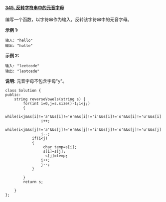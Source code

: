 #### [345. 反转字符串中的元音字母](https://leetcode-cn.com/problems/reverse-vowels-of-a-string/)

编写一个函数，以字符串作为输入，反转该字符串中的元音字母。

**示例 1:**

```
输入: "hello"
输出: "holle"
```

**示例 2:**

```
输入: "leetcode"
输出: "leotcede"
```

**说明:**
 元音字母不包含字母"y"。

```
class Solution {
public:
    string reverseVowels(string s) {
        for(int i=0,j=s.size()-1;i<j;)
        {
            while(i<j&&s[i]!='a'&&s[i]!='e'&&s[i]!='i'&&s[i]!='o'&&s[i]!='u'&&s[i]!='A'&&s[i]!='E'&&s[i]!='I'&&s[i]!='O'&&s[i]!='U')
                i++;
            while(i<j&&s[j]!='a'&&s[j]!='e'&&s[j]!='i'&&s[j]!='o'&&s[j]!='u'&&s[j]!='A'&&s[j]!='E'&&s[j]!='I'&&s[j]!='O'&&s[j]!='U') 
                j--;
            if(i<j)
            {
                 char temp=s[i];
                 s[i]=s[j];
                  s[j]=temp;
                i++;
                j--;
            }
           
        }
        return s;

    }
};
```

